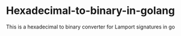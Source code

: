 # Hexadecimal-to-binary-in-golang
This is a hexadecimal to binary converter for Lamport signatures in go
